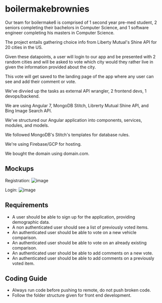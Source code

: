 # boilermakebrownies

Our team for boilermake6 is comprised of 1 second year pre-med student, 2 seniors completing their bachelors in Computer Science, and 1 software engineer completing his masters in Computer Science.

The project entails gathering choice info from Liberty Mutual's Shine API for 20 cities in the US.

Given these datapoints, a user will login to our app and be presented with 2 random cities and will be asked to vote which city would they rather live in given the information provided about the city.

This vote will get saved to the landing page of the app where any user can see and add their comment or vote.

We've divvied up the tasks as external API wrangler, 2 frontend devs, 1 devops/backend.

We are using Angular 7, MongoDB Stitch, Librerty Mutual Shine API, and Bing Image Search API.

We've structured our Angular application into components, services, modules, and models.

We followed MongoDB's Stitch's templates for database rules.

We're using Firebase/GCP for hosting.

We bought the domain using domain.com.

## Mockups

Registration:
![image](https://user-images.githubusercontent.com/29419183/47252363-6c38e280-d411-11e8-839d-295e26b0fe1c.png)

Login:
![image](https://user-images.githubusercontent.com/29419183/47252368-7f4bb280-d411-11e8-843e-53b56531f9d8.png)


## Requirements
* A user should be able to sign up for the application, providing demographic data.
* A non authenticated user should see a list of previously voted items.
* An authenticated user should be able to vote on a new vehicle comparison.
* An authenticated user should be able to vote on an already existing comparison.
* An authenticated user should be able to add comments on a new vote.
* An authenticated user should be able to add comments on a previously voted item.

## Coding Guide
* Always run code before pushing to remote, do not push broken code.
* Follow the folder structure given for front end development.
